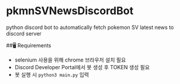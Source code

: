 # pkmnSVNewsDiscordBot
python discord bot to automatically fetch pokemon SV latest news to discord server

##🖥️ Requirements
- selenium 사용을 위해 chrome 브라우저 설치 필요
- Discord Developer Portal에서 봇 생성 후 TOKEN 생성 필요
- 봇 실행 시 ```python3 main.py``` 입력
